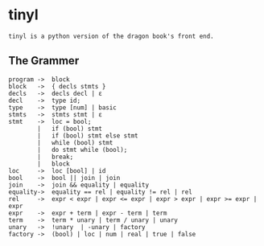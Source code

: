 # tinyl

	tinyl is a python version of the dragon book's front end.

## The Grammer

	program	->	block
	block 	->	{ decls stmts }
	decls 	->	decls decl | ε
	decl 	->	type id;
	type 	->	type [num] | basic
	stmts 	->  stmts stmt | ε
	stmt 	-> 	loc = bool;
			|	if (bool) stmt
			| 	if (bool) stmt else stmt
			| 	while (bool) stmt
			| 	do stmt while (bool);
			|	break;
			|	block
	loc 	->	loc [bool] | id
	bool	-> 	bool || join | join
	join 	-> 	join && equality | equality
	equality->	equality == rel | equality != rel | rel
	rel		-> 	expr < expr | expr <= expr | expr > expr | expr >= expr | expr
	expr 	-> 	expr + term | expr - term | term
	term 	-> 	term * unary | term / unary | unary
	unary	-> 	!unary	| -unary | factory
	factory ->	(bool) | loc | num | real | true | false